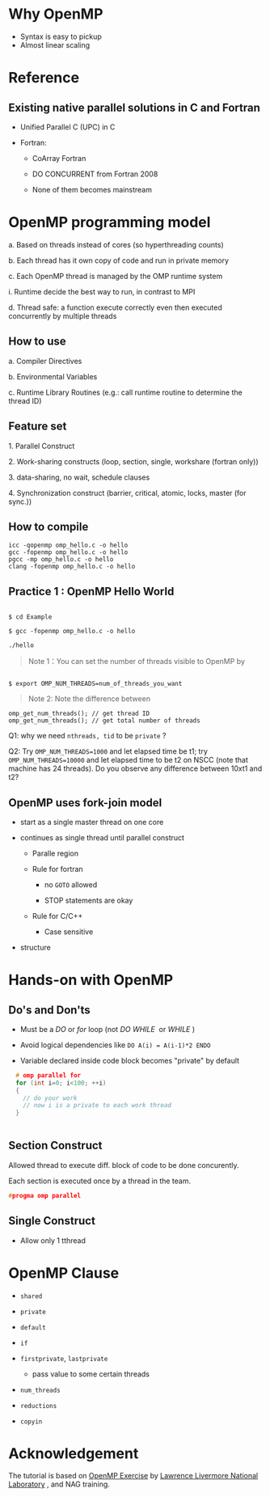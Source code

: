 # Why OpenMP

- Syntax is easy to pickup
- Almost linear scaling

# Reference

## Existing native parallel solutions in C and Fortran

- Unified Parallel C (UPC) in C

- Fortran:

  - CoArray Fortran

  - DO CONCURRENT from Fortran 2008

  - None of them becomes mainstream

# OpenMP programming model

a. Based on threads instead of cores (so hyperthreading counts)

b. Each thread has it own copy of code and run in private memory

c. Each OpenMP thread is managed by the OMP runtime system

i. Runtime decide the best way to run, in contrast to MPI

d. Thread safe: a function execute correctly even then executed concurrently by multiple threads

## How to use

a. Compiler Directives

b. Environmental Variables

c. Runtime Library Routines (e.g.: call runtime routine to determine the thread ID)

## Feature set

1\. Parallel Construct

2\. Work-sharing constructs (loop, section, single, workshare (fortran only))

3\. data-sharing, no wait, schedule clauses

4\. Synchronization construct (barrier, critical, atomic, locks, master (for sync.))

## How to compile

```shell
icc -qopenmp omp_hello.c -o hello
gcc -fopenmp omp_hello.c -o hello
pgcc -mp omp_hello.c -o hello
clang -fopenmp omp_hello.c -o hello
```

## Practice 1 : OpenMP Hello World

```

$ cd Example

$ gcc -fopenmp omp_hello.c -o hello

./hello
```


> Note 1：You can set the number of threads visible to OpenMP by

```

$ export OMP_NUM_THREADS=num_of_threads_you_want

```

> Note 2: Note the difference between

```
omp_get_num_threads(); // get thread ID
omp_get_num_threads(); // get total number of threads
```

Q1: why we need `nthreads, tid` to be `private` ?

Q2: Try `OMP_NUM_THREADS=1000` and let elapsed time be t1; try `OMP_NUM_THREADS=10000` and let elapsed time to be t2 on NSCC (note that machine has 24 threads). Do you observe any difference between 10xt1 and t2?

## OpenMP uses fork-join model

- start as a single master thread on one core

- continues as single thread until parallel construct

  - Paralle region

  - Rule for fortran

    - no `GOTO` allowed

    - STOP statements are okay

  - Rule for C/C++

    - Case sensitive

- structure



# Hands-on with OpenMP

## Do's and Don'ts

- Must be a *DO* or *for* loop (not *DO WHILE*  or *WHILE* )

- Avoid logical dependencies like `DO A(i) = A(i-1)*2 ENDO`

- Variable declared inside code block becomes "private" by default 


```c
  # omp parallel for
  for (int i=0; i<100; ++i)
  {
    // do your work
    // now i is a private to each work thread
  }
  
```

## Section Construct

Allowed thread to execute diff. block of code to be done concurently.

Each section is executed once by a thread in the team.

```c
#progma omp parallel
```

## Single Construct

- Allow only 1 tthread



# OpenMP Clause

- `shared`

- `private`

- `default`

- `if`

- `firstprivate`, `lastprivate`

  - pass value to some certain threads

- `num_threads`

- `reductions`

- `copyin`



# Acknowledgement

The tutorial is based on [OpenMP Exercise](https://computing.llnl.gov/tutorials/openMP/exercise.html) by [Lawrence Livermore National Laboratory](https://www.llnl.gov/) , and NAG training.
